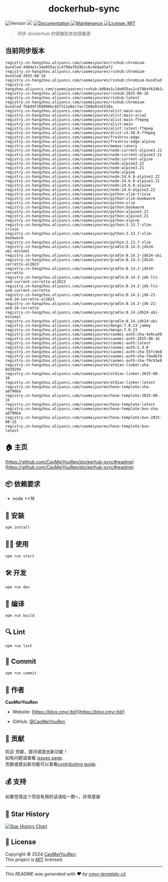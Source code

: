 <h1 align="center">dockerhub-sync </h1>
<p>
  <img alt="Version" src="https://img.shields.io/badge/version-0.1.0-blue.svg?cacheSeconds=2592000" />
  <img src="https://img.shields.io/badge/node-%3E%3D16-blue.svg" />
  <a href="https://github.com/CaoMeiYouRen/dockerhub-sync#readme" target="_blank">
    <img alt="Documentation" src="https://img.shields.io/badge/documentation-yes-brightgreen.svg" />
  </a>
  <a href="https://github.com/CaoMeiYouRen/dockerhub-sync/graphs/commit-activity" target="_blank">
    <img alt="Maintenance" src="https://img.shields.io/badge/Maintained%3F-yes-green.svg" />
  </a>
  <a href="https://github.com/CaoMeiYouRen/dockerhub-sync/blob/master/LICENSE" target="_blank">
    <img alt="License: MIT" src="https://img.shields.io/github/license/CaoMeiYouRen/dockerhub-sync?color=yellow" />
  </a>
</p>


> 同步 dockerhub 的镜像到其他镜像源

## 当前同步版本

<!-- DOCKER_START -->
```
registry.cn-hangzhou.aliyuncs.com/caomeiyouren/rsshub:chromium-bundled-4d84e1c14e055ac1c4798af624b1c6c4e8ad3af2
registry.cn-hangzhou.aliyuncs.com/caomeiyouren/rsshub:chromium-bundled-2025-08-16
registry.cn-hangzhou.aliyuncs.com/caomeiyouren/rsshub:chromium-bundled
registry.cn-hangzhou.aliyuncs.com/caomeiyouren/rsshub:4d84e1c14e055ac1c4798af624b1c6c4e8ad3af2
registry.cn-hangzhou.aliyuncs.com/caomeiyouren/rsshub:2025-08-16
registry.cn-hangzhou.aliyuncs.com/caomeiyouren/rsshub:latest
registry.cn-hangzhou.aliyuncs.com/caomeiyouren/rsshub:chromium-bundled-fb6d4f368998bc85f311e8ec7ac7288e91e5520a
registry.cn-hangzhou.aliyuncs.com/caomeiyouren/alist:main-aio
registry.cn-hangzhou.aliyuncs.com/caomeiyouren/alist:main-aria2
registry.cn-hangzhou.aliyuncs.com/caomeiyouren/alist:main-ffmpeg
registry.cn-hangzhou.aliyuncs.com/caomeiyouren/alist:main
registry.cn-hangzhou.aliyuncs.com/caomeiyouren/alist:latest-ffmpeg
registry.cn-hangzhou.aliyuncs.com/caomeiyouren/alist:v3.50.0-ffmpeg
registry.cn-hangzhou.aliyuncs.com/caomeiyouren/freshrss:edge
registry.cn-hangzhou.aliyuncs.com/caomeiyouren/freshrss:edge-alpine
registry.cn-hangzhou.aliyuncs.com/caomeiyouren/memos:canary
registry.cn-hangzhou.aliyuncs.com/caomeiyouren/node:current-alpine3.22
registry.cn-hangzhou.aliyuncs.com/caomeiyouren/node:current-alpine3.21
registry.cn-hangzhou.aliyuncs.com/caomeiyouren/node:current-alpine
registry.cn-hangzhou.aliyuncs.com/caomeiyouren/node:alpine3.22
registry.cn-hangzhou.aliyuncs.com/caomeiyouren/node:alpine3.21
registry.cn-hangzhou.aliyuncs.com/caomeiyouren/node:alpine
registry.cn-hangzhou.aliyuncs.com/caomeiyouren/node:24.6.0-alpine3.22
registry.cn-hangzhou.aliyuncs.com/caomeiyouren/node:24.6.0-alpine3.21
registry.cn-hangzhou.aliyuncs.com/caomeiyouren/node:24.6.0-alpine
registry.cn-hangzhou.aliyuncs.com/caomeiyouren/node:24.6-alpine3.22
registry.cn-hangzhou.aliyuncs.com/caomeiyouren/python:slim-trixie
registry.cn-hangzhou.aliyuncs.com/caomeiyouren/python:slim-bookworm
registry.cn-hangzhou.aliyuncs.com/caomeiyouren/python:slim
registry.cn-hangzhou.aliyuncs.com/caomeiyouren/python:bookworm
registry.cn-hangzhou.aliyuncs.com/caomeiyouren/python:alpine3.22
registry.cn-hangzhou.aliyuncs.com/caomeiyouren/python:alpine3.21
registry.cn-hangzhou.aliyuncs.com/caomeiyouren/python:alpine
registry.cn-hangzhou.aliyuncs.com/caomeiyouren/python:3.13.7-slim-trixie
registry.cn-hangzhou.aliyuncs.com/caomeiyouren/python:3.13.7-slim-bookworm
registry.cn-hangzhou.aliyuncs.com/caomeiyouren/python:3.13.7-slim
registry.cn-hangzhou.aliyuncs.com/caomeiyouren/gradle:8.14.3-jdk24-ubi-minimal
registry.cn-hangzhou.aliyuncs.com/caomeiyouren/gradle:8.14.3-jdk24-ubi
registry.cn-hangzhou.aliyuncs.com/caomeiyouren/gradle:8.14.3-jdk24-corretto-al2023
registry.cn-hangzhou.aliyuncs.com/caomeiyouren/gradle:8.14.3-jdk24-corretto
registry.cn-hangzhou.aliyuncs.com/caomeiyouren/gradle:8.14.3-jdk-lts-and-current-corretto-al2023
registry.cn-hangzhou.aliyuncs.com/caomeiyouren/gradle:8.14.3-jdk-lts-and-current-corretto
registry.cn-hangzhou.aliyuncs.com/caomeiyouren/gradle:8.14.3-jdk-21-and-24-corretto-al2023
registry.cn-hangzhou.aliyuncs.com/caomeiyouren/gradle:8.14.3-jdk-21-and-24-corretto
registry.cn-hangzhou.aliyuncs.com/caomeiyouren/gradle:8.14-jdk24-ubi-minimal
registry.cn-hangzhou.aliyuncs.com/caomeiyouren/gradle:8.14-jdk24-ubi
registry.cn-hangzhou.aliyuncs.com/caomeiyouren/mongo:7.0.23-jammy
registry.cn-hangzhou.aliyuncs.com/caomeiyouren/mongo:7.0.23
registry.cn-hangzhou.aliyuncs.com/caomeiyouren/caomei-auth:sha-4e9ca49
registry.cn-hangzhou.aliyuncs.com/caomeiyouren/caomei-auth:2025-08-16
registry.cn-hangzhou.aliyuncs.com/caomeiyouren/caomei-auth:latest
registry.cn-hangzhou.aliyuncs.com/caomeiyouren/caomei-auth:1.4.0
registry.cn-hangzhou.aliyuncs.com/caomeiyouren/caomei-auth:sha-55fcde8
registry.cn-hangzhou.aliyuncs.com/caomeiyouren/caomei-auth:sha-74a4b7d
registry.cn-hangzhou.aliyuncs.com/caomeiyouren/caomei-auth:sha-f9c93e8
registry.cn-hangzhou.aliyuncs.com/caomeiyouren/afdian-linker:sha-8d39294
registry.cn-hangzhou.aliyuncs.com/caomeiyouren/afdian-linker:2025-08-16
registry.cn-hangzhou.aliyuncs.com/caomeiyouren/afdian-linker:latest
registry.cn-hangzhou.aliyuncs.com/caomeiyouren/hono-template:sha-a8796ba
registry.cn-hangzhou.aliyuncs.com/caomeiyouren/hono-template:2025-08-15
registry.cn-hangzhou.aliyuncs.com/caomeiyouren/hono-template:latest
registry.cn-hangzhou.aliyuncs.com/caomeiyouren/hono-template:bun-sha-a8796ba
registry.cn-hangzhou.aliyuncs.com/caomeiyouren/hono-template:bun-2025-08-15
registry.cn-hangzhou.aliyuncs.com/caomeiyouren/hono-template:bun-latest
```
<!-- DOCKER_END -->

## 🏠 主页

[https://github.com/CaoMeiYouRen/dockerhub-sync#readme](https://github.com/CaoMeiYouRen/dockerhub-sync#readme)


## 📦 依赖要求


- node >=16

## 🚀 安装

```sh
npm install
```

## 👨‍💻 使用

```sh
npm run start
```

## 🛠️ 开发

```sh
npm run dev
```

## 🔧 编译

```sh
npm run build
```

## 🔍 Lint

```sh
npm run lint
```

## 💾 Commit

```sh
npm run commit
```


## 👤 作者


**CaoMeiYouRen**

* Website: [https://blog.cmyr.ltd/](https://blog.cmyr.ltd/)

* GitHub: [@CaoMeiYouRen](https://github.com/CaoMeiYouRen)


## 🤝 贡献

欢迎 贡献、提问或提出新功能！<br />如有问题请查看 [issues page](https://github.com/CaoMeiYouRen/dockerhub-sync/issues). <br/>贡献或提出新功能可以查看[contributing guide](https://github.com/CaoMeiYouRen/dockerhub-sync/blob/master/CONTRIBUTING.md).

## 💰 支持

如果觉得这个项目有用的话请给一颗⭐️，非常感谢

## 🌟 Star History

[![Star History Chart](https://api.star-history.com/svg?repos=CaoMeiYouRen/dockerhub-sync&type=Date)](https://star-history.com/#CaoMeiYouRen/dockerhub-sync&Date)

## 📝 License

Copyright © 2024 [CaoMeiYouRen](https://github.com/CaoMeiYouRen).<br />
This project is [MIT](https://github.com/CaoMeiYouRen/dockerhub-sync/blob/master/LICENSE) licensed.

***
_This README was generated with ❤️ by [cmyr-template-cli](https://github.com/CaoMeiYouRen/cmyr-template-cli)_
